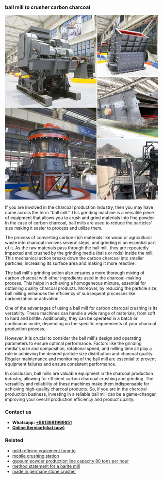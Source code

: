 <h3>ball mill to crusher carbon charcoal</h3><img src='1708497247.jpg' alt=''><p>If you are involved in the charcoal production industry, then you may have come across the term "ball mill." This grinding machine is a versatile piece of equipment that allows you to crush and grind materials into fine powder. In the case of carbon charcoal, ball mills are used to reduce the particles' size making it easier to process and utilize them.</p><p>The process of converting carbon-rich materials like wood or agricultural waste into charcoal involves several steps, and grinding is an essential part of it. As the raw materials pass through the ball mill, they are repeatedly impacted and crushed by the grinding media (balls or rods) inside the mill. This mechanical action breaks down the carbon charcoal into smaller particles, increasing its surface area and making it more reactive.</p><p>The ball mill's grinding action also ensures a more thorough mixing of carbon charcoal with other ingredients used in the charcoal-making process. This helps in achieving a homogeneous mixture, essential for obtaining quality charcoal products. Moreover, by reducing the particle size, ball milling enhances the efficiency of subsequent processes like carbonization or activation.</p><p>One of the advantages of using a ball mill for carbon charcoal crushing is its versatility. These machines can handle a wide range of materials, from soft to hard and brittle. Additionally, they can be operated in a batch or continuous mode, depending on the specific requirements of your charcoal production process.</p><p>However, it is crucial to consider the ball mill's design and operating parameters to ensure optimal performance. Factors like the grinding media's size and composition, rotational speed, and milling time all play a role in achieving the desired particle size distribution and charcoal quality. Regular maintenance and monitoring of the ball mill are essential to prevent equipment failures and ensure consistent performance.</p><p>In conclusion, ball mills are valuable equipment in the charcoal production industry, allowing for efficient carbon charcoal crushing and grinding. The versatility and reliability of these machines make them indispensable for achieving high-quality charcoal products. So, if you are in the charcoal production business, investing in a reliable ball mill can be a game-changer, improving your overall production efficiency and product quality.</p><h3>Contact us</h3><ul><li><strong>Whatsapp:&nbsp;<a href="https://wa.me/8613661969651">+8613661969651</a></strong></li><li><a href="https://swt.shibang-china.com/?git&amp;zhl&amp;ball mill to crusher carbon charcoal"><strong>Online Service(chat now)</strong></a></li></ul><h3>Related</h3><ul><li><a href='gold refining equipment toronto.md'>gold refining equipment toronto</a></li><li><a href='mobile crushing station.md'>mobile crushing station</a></li><li><a href='gypsum powder production line capacity 80 tons per hour.md'>gypsum powder production line capacity 80 tons per hour</a></li><li><a href='method statement for a barite mill.md'>method statement for a barite mill</a></li><li><a href='made in germany stone crusher.md'>made in germany stone crusher</a></li></ul>